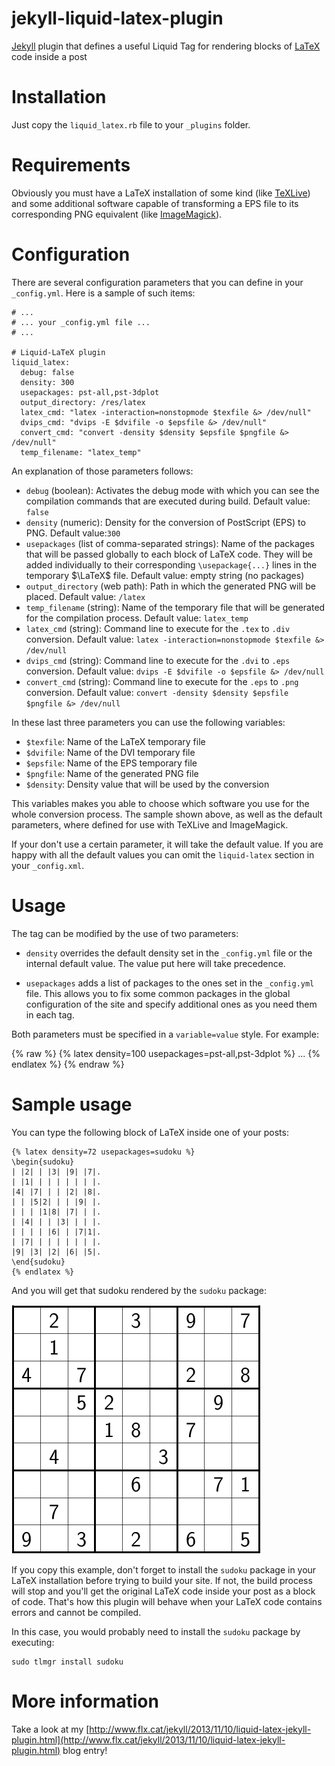 jekyll-liquid-latex-plugin
==========================

[Jekyll](http://Jekyllrb.com/) plugin that defines a useful Liquid Tag for rendering blocks of [LaTeX](http://en.wikipedia.org/wiki/LaTeX‎) code inside a post

Installation
============

Just copy the `liquid_latex.rb` file to your `_plugins` folder.

Requirements
============

Obviously you must have a LaTeX installation of some kind (like [TeXLive](http://www.tug.org/texlive/)) and some additional software capable of transforming a EPS file to its corresponding PNG equivalent (like [ImageMagick](http://www.imagemagick.org/)).

Configuration
=============

There are several configuration parameters that you can define in your `_config.yml`. Here is a sample of such items:

    # ...
    # ... your _config.yml file ...
    # ...

    # Liquid-LaTeX plugin
    liquid_latex:
      debug: false
      density: 300
      usepackages: pst-all,pst-3dplot
      output_directory: /res/latex
      latex_cmd: "latex -interaction=nonstopmode $texfile &> /dev/null"
      dvips_cmd: "dvips -E $dvifile -o $epsfile &> /dev/null"
      convert_cmd: "convert -density $density $epsfile $pngfile &> /dev/null"
      temp_filename: "latex_temp"

An explanation of those parameters follows:

*   `debug` (boolean): Activates the debug mode with which you can see the compilation commands that are executed during build. Default value: `false`
*   `density` (numeric): Density for the conversion of PostScript (EPS) to PNG. Default value:`300`
*   `usepackages` (list of comma-separated strings): Name of the packages that will be passed globally to each block of LaTeX code. They will be added individually to their corresponding `\usepackage{...}` lines in the temporary $\LaTeX$ file. Default value: empty string (no packages)
*   `output_directory` (web path): Path in which the generated PNG will be placed. Default value: `/latex`
*   `temp_filename` (string): Name of the temporary file that will be generated for the compilation process. Default value: `latex_temp`
*   `latex_cmd` (string): Command line to execute for the `.tex` to `.div` conversion. Default value: `latex -interaction=nonstopmode $texfile &> /dev/null`
*   `dvips_cmd` (string): Command line to execute for the `.dvi` to `.eps` conversion. Default value: `dvips -E $dvifile -o $epsfile &> /dev/null`
*   `convert_cmd` (string): Command line to execute for the `.eps` to `.png` conversion. Default value: `convert -density $density $epsfile $pngfile &> /dev/null`

In these last three parameters you can use the following variables:

*   `$texfile`: Name of the LaTeX temporary file
*   `$dvifile`: Name of the DVI temporary file
*   `$epsfile`: Name of the EPS temporary file
*   `$pngfile`: Name of the generated PNG file
*   `$density`: Density value that will be used by the conversion

This variables makes you able to choose which software you use for the whole conversion process. The sample shown above, as well as the default parameters, where defined for use with TeXLive and ImageMagick.

If your don't use a certain parameter, it will take the default value. If you are happy with all the default values you can omit the `liquid-latex` section in your `_config.xml`.

Usage
=====

The tag can be modified by the use of two parameters:

* `density` overrides the default density set in the `_config.yml` file or the internal default value. The value put here will take precedence.

* `usepackages` adds a list of packages to the ones set in the `_config.yml` file. This allows you to fix some common packages in the global configuration of the site and specify additional ones as you need them in each tag.

Both parameters must be specified in a `variable=value` style. For example:

{% raw %}
    {% latex density=100 usepackages=pst-all,pst-3dplot %}
    ...
    {% endlatex %}
{% endraw %}

Sample usage
============

You can type the following block of LaTeX inside one of your posts:

    {% latex density=72 usepackages=sudoku %}
    \begin{sudoku}
    | |2| | |3| |9| |7|.
    | |1| | | | | | | |.
    |4| |7| | | |2| |8|.
    | | |5|2| | | |9| |.
    | | | |1|8| |7| | |.
    | |4| | | |3| | | |.
    | | | | |6| | |7|1|.
    | |7| | | | | | | |.
    |9| |3| |2| |6| |5|.
    \end{sudoku}
    {% endlatex %}

And you will get that sudoku rendered by the `sudoku` package:

![Sample](sample.png)

If you copy this example, don't forget to install the `sudoku` package in your LaTeX installation before trying to build your site. If not, the build process will stop and you'll get the original LaTeX code inside your post as a block of code. That's how this plugin will behave when your LaTeX code contains errors and cannot be compiled.

In this case, you would probably need to install the `sudoku` package by executing:

    sudo tlmgr install sudoku

More information
================

Take a look at my [http://www.flx.cat/jekyll/2013/11/10/liquid-latex-jekyll-plugin.html](http://www.flx.cat/jekyll/2013/11/10/liquid-latex-jekyll-plugin.html) blog entry!
